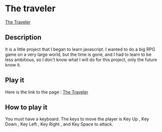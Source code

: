 # The traveler

[The Traveler](https://nath54.github.io/the_traveler/)

## Description

  It is a little project that I began to learn javascript. I wanted to do a big RPG game on a very large world, but the time is gone, and I had to learn to be less ambitious, so I don't know what I will do for this project, only the future know it.
  
## Play it
 
  Here is the link to the page : [ The Traveler ](https://nath54.github.io/the_traveler/main.html)
  
## How to play it

  You must have a keyboard. The keys to move the player is Key Up , Key Down , Key Left , Key Right , and Key Space to attack.
 
